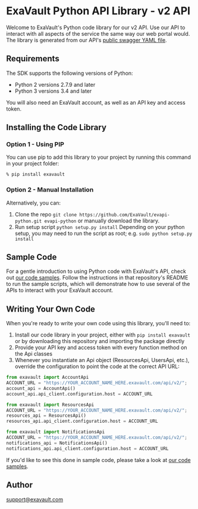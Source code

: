 # ExaVault Python API Library - v2 API

Welcome to ExaVault's Python code library for our v2 API. Use our API to interact with all aspects of the service the same way our web portal would. The library is generated from our API's [public swagger YAML file](https://www.exavault.com/api/docs/evapi_2.0_public.yaml).

## Requirements 

The SDK supports the following versions of Python:

-  Python 2 versions 2.7.9 and later
-  Python 3 versions 3.4 and later

You will also need an ExaVault account, as well as an API key and access token.

## Installing the Code Library

### Option 1 - Using PIP
You can use pip to add this library to your project by running this command in your project folder:

```bash
% pip install exavault
```

### Option 2 - Manual Installation
Alternatively, you can:

1. Clone the repo `git clone https://github.com/ExaVault/evapi-python.git evapi-python` or manually download the library.
2. Run setup script `python setup.py install` Depending on your python setup, you may need to run the script as root; e.g. `sudo python setup.py install`

## Sample Code

For a gentle introduction to using Python code with ExaVault's API, check out [our code samples](https://github.com/ExaVault/evapi-python-samples). Follow the instructions in that repository's README to run the sample scripts, which will demonstrate how to use several of the APIs to interact with your ExaVault account.

## Writing Your Own Code

When you're ready to write your own code using this library, you'll need to:

1. Install our code library in your project, either with `pip install exavault` or by downloading this repository and importing the package directly
1. Provide your API key and access token with every function method on the Api classes
1. Whenever you instantiate an Api object (ResourcesApi, UsersApi, etc.), override the configuration to point the code at the correct API URL:
```python
from exavault import AccountApi
ACCOUNT_URL = "https://YOUR_ACCOUNT_NAME_HERE.exavault.com/api/v2/";
account_api = AccountApi()
account_api.api_client.configuration.host = ACCOUNT_URL
```
```python
from exavault import ResourcesApi
ACCOUNT_URL = "https://YOUR_ACCOUNT_NAME_HERE.exavault.com/api/v2/";
resources_api = ResourcesApi()
resources_api.api_client.configuration.host = ACCOUNT_URL
```
```python
from exavault import NotificationsApi
ACCOUNT_URL = "https://YOUR_ACCOUNT_NAME_HERE.exavault.com/api/v2/";
notifications_api = NotificationsApi()
notifications_api.api_client.configuration.host = ACCOUNT_URL
```

If you'd like to see this done in sample code, please take a look at [our code samples](https://github.com/ExaVault/evapi-python-samples).

## Author

support@exavault.com
